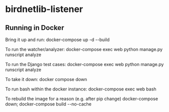 # birdnetlib-listener

## Running in Docker

Bring it up and run:
docker-compose up -d --build

To run the watcher/analyzer:
docker-compose exec web python manage.py runscript analyze

To run the Django test cases:
docker-compose exec web python manage.py runscript analyze

To take it down:
docker compose down

To run bash within the docker instance:
docker-compose exec web bash

To rebuild the image for a reason (e.g. after pip change)
docker-compose down; docker-compose build --no-cache
